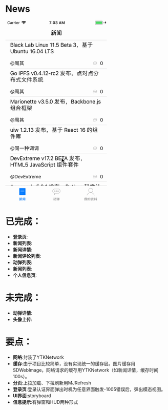 # News
![image](https://github.com/liulishuo/News/blob/master/Demo.gif)

已完成：
==============
- **登录页**:
- **新闻列表**:
- **新闻详情**:
- **新闻评论列表**:
- **动弹列表**:
- **新闻列表**:
- **个人信息页**:

未完成：
==============
- **动弹详情**:
- **头像上传**:

要点：
==============
- **网络**:封装了YTKNetwork
- **缓存**:由于项目比较简单，没有实现统一的缓存层。图片缓存用SDWebImage，网络请求的缓存用YTKNetwork（如新闻详情，缓存时间100s）。
- **分页**:上拉加载、下拉刷新用MJRefresh
- **登录页**:登录认证界面弹出时机为任意界面触发-1005错误后，弹出模态视图。
- **UI界面**:storyboard
- **信息提示**:有弹窗和HUD两种形式

